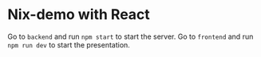 # Nix-demo with React

Go to `backend` and run `npm start` to start the server.
Go to `frontend` and run `npm run dev` to start the presentation.